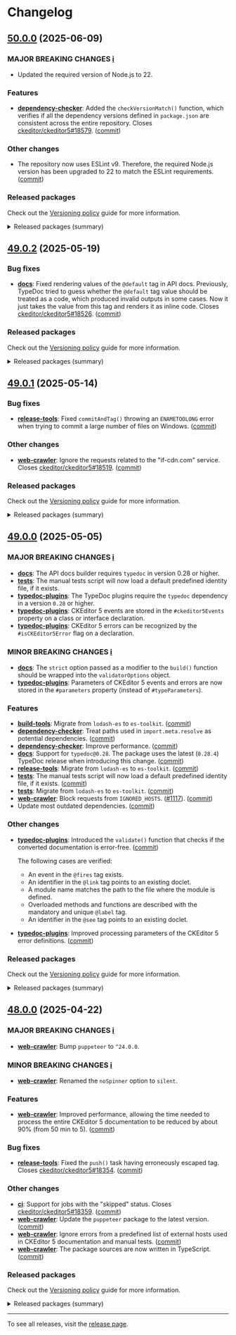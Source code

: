 Changelog
=========

## [50.0.0](https://github.com/ckeditor/ckeditor5-dev/compare/v49.0.2...v50.0.0) (2025-06-09)

### MAJOR BREAKING CHANGES [ℹ️](https://ckeditor.com/docs/ckeditor5/latest/framework/guides/support/versioning-policy.html#major-and-minor-breaking-changes)

* Updated the required version of Node.js to 22.

### Features

* **[dependency-checker](https://www.npmjs.com/package/@ckeditor/ckeditor5-dev-dependency-checker)**: Added the `checkVersionMatch()` function, which verifies if all the dependency versions defined in `package.json` are consistent across the entire repository. Closes [ckeditor/ckeditor5#18579](https://github.com/ckeditor/ckeditor5/issues/18579). ([commit](https://github.com/ckeditor/ckeditor5-dev/commit/55ed171024c42819187d1650cbcadd33aabe9f1f))

### Other changes

* The repository now uses ESLint v9. Therefore, the required Node.js version has been upgraded to 22 to match the ESLint requirements. ([commit](https://github.com/ckeditor/ckeditor5-dev/commit/93bdfb37f520c3387d93365e3a4433b5f74fbc01))

### Released packages

Check out the [Versioning policy](https://ckeditor.com/docs/ckeditor5/latest/framework/guides/support/versioning-policy.html) guide for more information.

<details>
<summary>Released packages (summary)</summary>

Releases containing new features:

* [@ckeditor/ckeditor5-dev-build-tools](https://www.npmjs.com/package/@ckeditor/ckeditor5-dev-build-tools/v/50.0.0): v49.0.2 => v50.0.0
* [@ckeditor/ckeditor5-dev-dependency-checker](https://www.npmjs.com/package/@ckeditor/ckeditor5-dev-dependency-checker/v/50.0.0): v49.0.2 => v50.0.0
* [@ckeditor/ckeditor5-dev-translations](https://www.npmjs.com/package/@ckeditor/ckeditor5-dev-translations/v/50.0.0): v49.0.2 => v50.0.0

Other releases:

* [@ckeditor/ckeditor5-dev-bump-year](https://www.npmjs.com/package/@ckeditor/ckeditor5-dev-bump-year/v/50.0.0): v49.0.2 => v50.0.0
* [@ckeditor/ckeditor5-dev-ci](https://www.npmjs.com/package/@ckeditor/ckeditor5-dev-ci/v/50.0.0): v49.0.2 => v50.0.0
* [@ckeditor/ckeditor5-dev-docs](https://www.npmjs.com/package/@ckeditor/ckeditor5-dev-docs/v/50.0.0): v49.0.2 => v50.0.0
* [@ckeditor/ckeditor5-dev-release-tools](https://www.npmjs.com/package/@ckeditor/ckeditor5-dev-release-tools/v/50.0.0): v49.0.2 => v50.0.0
* [@ckeditor/ckeditor5-dev-stale-bot](https://www.npmjs.com/package/@ckeditor/ckeditor5-dev-stale-bot/v/50.0.0): v49.0.2 => v50.0.0
* [@ckeditor/ckeditor5-dev-tests](https://www.npmjs.com/package/@ckeditor/ckeditor5-dev-tests/v/50.0.0): v49.0.2 => v50.0.0
* [@ckeditor/ckeditor5-dev-utils](https://www.npmjs.com/package/@ckeditor/ckeditor5-dev-utils/v/50.0.0): v49.0.2 => v50.0.0
* [@ckeditor/ckeditor5-dev-web-crawler](https://www.npmjs.com/package/@ckeditor/ckeditor5-dev-web-crawler/v/50.0.0): v49.0.2 => v50.0.0
* [@ckeditor/typedoc-plugins](https://www.npmjs.com/package/@ckeditor/typedoc-plugins/v/50.0.0): v49.0.2 => v50.0.0
</details>


## [49.0.2](https://github.com/ckeditor/ckeditor5-dev/compare/v49.0.1...v49.0.2) (2025-05-19)

### Bug fixes

* **[docs](https://www.npmjs.com/package/@ckeditor/ckeditor5-dev-docs)**: Fixed rendering values of the `@default` tag in API docs. Previously, TypeDoc tried to guess whether the `@default` tag value should be treated as a code, which produced invalid outputs in some cases. Now it just takes the value from this tag and renders it as inline code. Closes [ckeditor/ckeditor5#18526](https://github.com/ckeditor/ckeditor5/issues/18526). ([commit](https://github.com/ckeditor/ckeditor5-dev/commit/c95b47db5d533e7005c563a095e676bada2dbab2))

### Released packages

Check out the [Versioning policy](https://ckeditor.com/docs/ckeditor5/latest/framework/guides/support/versioning-policy.html) guide for more information.

<details>
<summary>Released packages (summary)</summary>

Other releases:

* [@ckeditor/ckeditor5-dev-build-tools](https://www.npmjs.com/package/@ckeditor/ckeditor5-dev-build-tools/v/49.0.2): v49.0.1 => v49.0.2
* [@ckeditor/ckeditor5-dev-bump-year](https://www.npmjs.com/package/@ckeditor/ckeditor5-dev-bump-year/v/49.0.2): v49.0.1 => v49.0.2
* [@ckeditor/ckeditor5-dev-ci](https://www.npmjs.com/package/@ckeditor/ckeditor5-dev-ci/v/49.0.2): v49.0.1 => v49.0.2
* [@ckeditor/ckeditor5-dev-dependency-checker](https://www.npmjs.com/package/@ckeditor/ckeditor5-dev-dependency-checker/v/49.0.2): v49.0.1 => v49.0.2
* [@ckeditor/ckeditor5-dev-docs](https://www.npmjs.com/package/@ckeditor/ckeditor5-dev-docs/v/49.0.2): v49.0.1 => v49.0.2
* [@ckeditor/ckeditor5-dev-release-tools](https://www.npmjs.com/package/@ckeditor/ckeditor5-dev-release-tools/v/49.0.2): v49.0.1 => v49.0.2
* [@ckeditor/ckeditor5-dev-stale-bot](https://www.npmjs.com/package/@ckeditor/ckeditor5-dev-stale-bot/v/49.0.2): v49.0.1 => v49.0.2
* [@ckeditor/ckeditor5-dev-tests](https://www.npmjs.com/package/@ckeditor/ckeditor5-dev-tests/v/49.0.2): v49.0.1 => v49.0.2
* [@ckeditor/ckeditor5-dev-translations](https://www.npmjs.com/package/@ckeditor/ckeditor5-dev-translations/v/49.0.2): v49.0.1 => v49.0.2
* [@ckeditor/ckeditor5-dev-utils](https://www.npmjs.com/package/@ckeditor/ckeditor5-dev-utils/v/49.0.2): v49.0.1 => v49.0.2
* [@ckeditor/ckeditor5-dev-web-crawler](https://www.npmjs.com/package/@ckeditor/ckeditor5-dev-web-crawler/v/49.0.2): v49.0.1 => v49.0.2
* [@ckeditor/typedoc-plugins](https://www.npmjs.com/package/@ckeditor/typedoc-plugins/v/49.0.2): v49.0.1 => v49.0.2
</details>


## [49.0.1](https://github.com/ckeditor/ckeditor5-dev/compare/v49.0.0...v49.0.1) (2025-05-14)

### Bug fixes

* **[release-tools](https://www.npmjs.com/package/@ckeditor/ckeditor5-dev-release-tools)**: Fixed `commitAndTag()` throwing an `ENAMETOOLONG` error when trying to commit a large number of files on Windows. ([commit](https://github.com/ckeditor/ckeditor5-dev/commit/31b44c4756eed390710809d6d133b6cab90ff5a2))

### Other changes

* **[web-crawler](https://www.npmjs.com/package/@ckeditor/ckeditor5-dev-web-crawler)**: Ignore the requests related to the "if-cdn.com" service. Closes [ckeditor/ckeditor5#18519](https://github.com/ckeditor/ckeditor5/issues/18519). ([commit](https://github.com/ckeditor/ckeditor5-dev/commit/fef9e101c3a95e14fa48b8afa909e99b120e1e8b))

### Released packages

Check out the [Versioning policy](https://ckeditor.com/docs/ckeditor5/latest/framework/guides/support/versioning-policy.html) guide for more information.

<details>
<summary>Released packages (summary)</summary>

Other releases:

* [@ckeditor/ckeditor5-dev-build-tools](https://www.npmjs.com/package/@ckeditor/ckeditor5-dev-build-tools/v/49.0.1): v49.0.0 => v49.0.1
* [@ckeditor/ckeditor5-dev-bump-year](https://www.npmjs.com/package/@ckeditor/ckeditor5-dev-bump-year/v/49.0.1): v49.0.0 => v49.0.1
* [@ckeditor/ckeditor5-dev-ci](https://www.npmjs.com/package/@ckeditor/ckeditor5-dev-ci/v/49.0.1): v49.0.0 => v49.0.1
* [@ckeditor/ckeditor5-dev-dependency-checker](https://www.npmjs.com/package/@ckeditor/ckeditor5-dev-dependency-checker/v/49.0.1): v49.0.0 => v49.0.1
* [@ckeditor/ckeditor5-dev-docs](https://www.npmjs.com/package/@ckeditor/ckeditor5-dev-docs/v/49.0.1): v49.0.0 => v49.0.1
* [@ckeditor/ckeditor5-dev-release-tools](https://www.npmjs.com/package/@ckeditor/ckeditor5-dev-release-tools/v/49.0.1): v49.0.0 => v49.0.1
* [@ckeditor/ckeditor5-dev-stale-bot](https://www.npmjs.com/package/@ckeditor/ckeditor5-dev-stale-bot/v/49.0.1): v49.0.0 => v49.0.1
* [@ckeditor/ckeditor5-dev-tests](https://www.npmjs.com/package/@ckeditor/ckeditor5-dev-tests/v/49.0.1): v49.0.0 => v49.0.1
* [@ckeditor/ckeditor5-dev-translations](https://www.npmjs.com/package/@ckeditor/ckeditor5-dev-translations/v/49.0.1): v49.0.0 => v49.0.1
* [@ckeditor/ckeditor5-dev-utils](https://www.npmjs.com/package/@ckeditor/ckeditor5-dev-utils/v/49.0.1): v49.0.0 => v49.0.1
* [@ckeditor/ckeditor5-dev-web-crawler](https://www.npmjs.com/package/@ckeditor/ckeditor5-dev-web-crawler/v/49.0.1): v49.0.0 => v49.0.1
* [@ckeditor/typedoc-plugins](https://www.npmjs.com/package/@ckeditor/typedoc-plugins/v/49.0.1): v49.0.0 => v49.0.1
</details>


## [49.0.0](https://github.com/ckeditor/ckeditor5-dev/compare/v48.0.0...v49.0.0) (2025-05-05)

### MAJOR BREAKING CHANGES [ℹ️](https://ckeditor.com/docs/ckeditor5/latest/framework/guides/support/versioning-policy.html#major-and-minor-breaking-changes)

* **[docs](https://www.npmjs.com/package/@ckeditor/ckeditor5-dev-docs)**: The API docs builder requires `typedoc` in version 0.28 or higher.
* **[tests](https://www.npmjs.com/package/@ckeditor/ckeditor5-dev-tests)**: The manual tests script will now load a default predefined identity file, if it exists.
* **[typedoc-plugins](https://www.npmjs.com/package/@ckeditor/typedoc-plugins)**: The TypeDoc plugins require the `typedoc` dependency in a version `0.28` or higher.
* **[typedoc-plugins](https://www.npmjs.com/package/@ckeditor/typedoc-plugins)**: CKEditor 5 events are stored in the `#ckeditor5Events` property on a class or interface declaration.
* **[typedoc-plugins](https://www.npmjs.com/package/@ckeditor/typedoc-plugins)**: CKEditor 5 errors can be recognized by the `#isCKEditor5Error` flag on a declaration.

### MINOR BREAKING CHANGES [ℹ️](https://ckeditor.com/docs/ckeditor5/latest/framework/guides/support/versioning-policy.html#major-and-minor-breaking-changes)

* **[docs](https://www.npmjs.com/package/@ckeditor/ckeditor5-dev-docs)**: The `strict` option passed as a modifier to the `build()` function should be wrapped into the `validatorOptions` object.
* **[typedoc-plugins](https://www.npmjs.com/package/@ckeditor/typedoc-plugins)**: Parameters of CKEditor 5 events and errors are now stored in the `#parameters` property (instead of `#typeParameters`).

### Features

* **[build-tools](https://www.npmjs.com/package/@ckeditor/ckeditor5-dev-build-tools)**: Migrate from `lodash-es` to `es-toolkit`. ([commit](https://github.com/ckeditor/ckeditor5-dev/commit/49482f89b56806742614e6e00b18a6396785603f))
* **[dependency-checker](https://www.npmjs.com/package/@ckeditor/ckeditor5-dev-dependency-checker)**: Treat paths used in `import.meta.resolve` as potential dependencies. ([commit](https://github.com/ckeditor/ckeditor5-dev/commit/b679fdf91e61905ff4d4362e28e666c9f73d1812))
* **[dependency-checker](https://www.npmjs.com/package/@ckeditor/ckeditor5-dev-dependency-checker)**: Improve performance. ([commit](https://github.com/ckeditor/ckeditor5-dev/commit/b679fdf91e61905ff4d4362e28e666c9f73d1812))
* **[docs](https://www.npmjs.com/package/@ckeditor/ckeditor5-dev-docs)**: Support for `typedoc@0.28`. The package uses the latest (`0.28.4`) TypeDoc release when introducing this change. ([commit](https://github.com/ckeditor/ckeditor5-dev/commit/f2a4737c18c9f665b5a232b01fb07832ee624632))
* **[release-tools](https://www.npmjs.com/package/@ckeditor/ckeditor5-dev-release-tools)**: Migrate from `lodash-es` to `es-toolkit`. ([commit](https://github.com/ckeditor/ckeditor5-dev/commit/49482f89b56806742614e6e00b18a6396785603f))
* **[tests](https://www.npmjs.com/package/@ckeditor/ckeditor5-dev-tests)**: The manual tests script will now load a default predefined identity file, if it exists. ([commit](https://github.com/ckeditor/ckeditor5-dev/commit/6cc2895e4a9fdbbbaf8ccc7027ba714ea897d62a))
* **[tests](https://www.npmjs.com/package/@ckeditor/ckeditor5-dev-tests)**: Migrate from `lodash-es` to `es-toolkit`. ([commit](https://github.com/ckeditor/ckeditor5-dev/commit/49482f89b56806742614e6e00b18a6396785603f))
* **[web-crawler](https://www.npmjs.com/package/@ckeditor/ckeditor5-dev-web-crawler)**: Block requests from `IGNORED_HOSTS`. ([#1117](https://github.com/ckeditor/ckeditor5-dev/issues/1117)). ([commit](https://github.com/ckeditor/ckeditor5-dev/commit/2a2a3b4d5b65c8e17cb8f3375ac2a4f26f123587))
* Update most outdated dependencies. ([commit](https://github.com/ckeditor/ckeditor5-dev/commit/49482f89b56806742614e6e00b18a6396785603f))

### Other changes

* **[typedoc-plugins](https://www.npmjs.com/package/@ckeditor/typedoc-plugins)**: Introduced the `validate()` function that checks if the converted documentation is error-free. ([commit](https://github.com/ckeditor/ckeditor5-dev/commit/f2a4737c18c9f665b5a232b01fb07832ee624632))

  The following cases are verified:

  * An event in the `@fires` tag exists.
  * An identifier in the `@link` tag points to an existing doclet.
  * A module name matches the path to the file where the module is defined.
  * Overloaded methods and functions are described with the mandatory and unique `@label` tag.
  * An identifier in the `@see` tag points to an existing doclet.
* **[typedoc-plugins](https://www.npmjs.com/package/@ckeditor/typedoc-plugins)**: Improved processing parameters of the CKEditor 5 error definitions. ([commit](https://github.com/ckeditor/ckeditor5-dev/commit/f2a4737c18c9f665b5a232b01fb07832ee624632))

### Released packages

Check out the [Versioning policy](https://ckeditor.com/docs/ckeditor5/latest/framework/guides/support/versioning-policy.html) guide for more information.

<details>
<summary>Released packages (summary)</summary>

Releases containing new features:

* [@ckeditor/ckeditor5-dev-build-tools](https://www.npmjs.com/package/@ckeditor/ckeditor5-dev-build-tools/v/49.0.0): v48.0.0 => v49.0.0
* [@ckeditor/ckeditor5-dev-bump-year](https://www.npmjs.com/package/@ckeditor/ckeditor5-dev-bump-year/v/49.0.0): v48.0.0 => v49.0.0
* [@ckeditor/ckeditor5-dev-ci](https://www.npmjs.com/package/@ckeditor/ckeditor5-dev-ci/v/49.0.0): v48.0.0 => v49.0.0
* [@ckeditor/ckeditor5-dev-dependency-checker](https://www.npmjs.com/package/@ckeditor/ckeditor5-dev-dependency-checker/v/49.0.0): v48.0.0 => v49.0.0
* [@ckeditor/ckeditor5-dev-docs](https://www.npmjs.com/package/@ckeditor/ckeditor5-dev-docs/v/49.0.0): v48.0.0 => v49.0.0
* [@ckeditor/ckeditor5-dev-release-tools](https://www.npmjs.com/package/@ckeditor/ckeditor5-dev-release-tools/v/49.0.0): v48.0.0 => v49.0.0
* [@ckeditor/ckeditor5-dev-stale-bot](https://www.npmjs.com/package/@ckeditor/ckeditor5-dev-stale-bot/v/49.0.0): v48.0.0 => v49.0.0
* [@ckeditor/ckeditor5-dev-tests](https://www.npmjs.com/package/@ckeditor/ckeditor5-dev-tests/v/49.0.0): v48.0.0 => v49.0.0
* [@ckeditor/ckeditor5-dev-translations](https://www.npmjs.com/package/@ckeditor/ckeditor5-dev-translations/v/49.0.0): v48.0.0 => v49.0.0
* [@ckeditor/ckeditor5-dev-utils](https://www.npmjs.com/package/@ckeditor/ckeditor5-dev-utils/v/49.0.0): v48.0.0 => v49.0.0
* [@ckeditor/ckeditor5-dev-web-crawler](https://www.npmjs.com/package/@ckeditor/ckeditor5-dev-web-crawler/v/49.0.0): v48.0.0 => v49.0.0
* [@ckeditor/typedoc-plugins](https://www.npmjs.com/package/@ckeditor/typedoc-plugins/v/49.0.0): v48.0.0 => v49.0.0
</details>


## [48.0.0](https://github.com/ckeditor/ckeditor5-dev/compare/v47.1.1...v48.0.0) (2025-04-22)

### MAJOR BREAKING CHANGES [ℹ️](https://ckeditor.com/docs/ckeditor5/latest/framework/guides/support/versioning-policy.html#major-and-minor-breaking-changes)

* **[web-crawler](https://www.npmjs.com/package/@ckeditor/ckeditor5-dev-web-crawler)**: Bump `puppeteer` to `^24.0.0`.

### MINOR BREAKING CHANGES [ℹ️](https://ckeditor.com/docs/ckeditor5/latest/framework/guides/support/versioning-policy.html#major-and-minor-breaking-changes)

* **[web-crawler](https://www.npmjs.com/package/@ckeditor/ckeditor5-dev-web-crawler)**: Renamed the `noSpinner` option to `silent`.

### Features

* **[web-crawler](https://www.npmjs.com/package/@ckeditor/ckeditor5-dev-web-crawler)**: Improved performance, allowing the time needed to process the entire CKEditor 5 documentation to be reduced by about 90% (from 50 min to 5). ([commit](https://github.com/ckeditor/ckeditor5-dev/commit/c98845a3f34364632d2d70d1828d945b6c7c0341))

### Bug fixes

* **[release-tools](https://www.npmjs.com/package/@ckeditor/ckeditor5-dev-release-tools)**: Fixed the `push()` task having erroneously escaped tag. Closes [ckeditor/ckeditor5#18354](https://github.com/ckeditor/ckeditor5/issues/18354). ([commit](https://github.com/ckeditor/ckeditor5-dev/commit/be77674b3d90ad04eaa76d2992a6c5cba64f1f50))

### Other changes

* **[ci](https://www.npmjs.com/package/@ckeditor/ckeditor5-dev-ci)**: Support for jobs with the "skipped" status. Closes [ckeditor/ckeditor5#18359](https://github.com/ckeditor/ckeditor5/issues/18359). ([commit](https://github.com/ckeditor/ckeditor5-dev/commit/06188327b07a9ee209089725bd9c0fcbd268b73b))
* **[web-crawler](https://www.npmjs.com/package/@ckeditor/ckeditor5-dev-web-crawler)**: Update the `puppeteer` package to the latest version. ([commit](https://github.com/ckeditor/ckeditor5-dev/commit/25ba28ef210b24351d2712c783315a2b8c939d1d))
* **[web-crawler](https://www.npmjs.com/package/@ckeditor/ckeditor5-dev-web-crawler)**: Ignore errors from a predefined list of external hosts used in CKEditor 5 documentation and manual tests. ([commit](https://github.com/ckeditor/ckeditor5-dev/commit/25ba28ef210b24351d2712c783315a2b8c939d1d))
* **[web-crawler](https://www.npmjs.com/package/@ckeditor/ckeditor5-dev-web-crawler)**: The package sources are now written in TypeScript. ([commit](https://github.com/ckeditor/ckeditor5-dev/commit/25ba28ef210b24351d2712c783315a2b8c939d1d))

### Released packages

Check out the [Versioning policy](https://ckeditor.com/docs/ckeditor5/latest/framework/guides/support/versioning-policy.html) guide for more information.

<details>
<summary>Released packages (summary)</summary>

Releases containing new features:

* [@ckeditor/ckeditor5-dev-web-crawler](https://www.npmjs.com/package/@ckeditor/ckeditor5-dev-web-crawler/v/48.0.0): v47.1.1 => v48.0.0

Other releases:

* [@ckeditor/ckeditor5-dev-build-tools](https://www.npmjs.com/package/@ckeditor/ckeditor5-dev-build-tools/v/48.0.0): v47.1.1 => v48.0.0
* [@ckeditor/ckeditor5-dev-bump-year](https://www.npmjs.com/package/@ckeditor/ckeditor5-dev-bump-year/v/48.0.0): v47.1.1 => v48.0.0
* [@ckeditor/ckeditor5-dev-ci](https://www.npmjs.com/package/@ckeditor/ckeditor5-dev-ci/v/48.0.0): v47.1.1 => v48.0.0
* [@ckeditor/ckeditor5-dev-dependency-checker](https://www.npmjs.com/package/@ckeditor/ckeditor5-dev-dependency-checker/v/48.0.0): v47.1.1 => v48.0.0
* [@ckeditor/ckeditor5-dev-docs](https://www.npmjs.com/package/@ckeditor/ckeditor5-dev-docs/v/48.0.0): v47.1.1 => v48.0.0
* [@ckeditor/ckeditor5-dev-release-tools](https://www.npmjs.com/package/@ckeditor/ckeditor5-dev-release-tools/v/48.0.0): v47.1.1 => v48.0.0
* [@ckeditor/ckeditor5-dev-stale-bot](https://www.npmjs.com/package/@ckeditor/ckeditor5-dev-stale-bot/v/48.0.0): v47.1.1 => v48.0.0
* [@ckeditor/ckeditor5-dev-tests](https://www.npmjs.com/package/@ckeditor/ckeditor5-dev-tests/v/48.0.0): v47.1.1 => v48.0.0
* [@ckeditor/ckeditor5-dev-translations](https://www.npmjs.com/package/@ckeditor/ckeditor5-dev-translations/v/48.0.0): v47.1.1 => v48.0.0
* [@ckeditor/ckeditor5-dev-utils](https://www.npmjs.com/package/@ckeditor/ckeditor5-dev-utils/v/48.0.0): v47.1.1 => v48.0.0
* [@ckeditor/typedoc-plugins](https://www.npmjs.com/package/@ckeditor/typedoc-plugins/v/48.0.0): v47.1.1 => v48.0.0
</details>

---

To see all releases, visit the [release page](https://github.com/ckeditor/ckeditor5-dev/releases).
